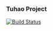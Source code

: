 ### Tuhao Project
[![Build Status](https://travis-ci.org/pengwang01/Tuhao.svg?branch=master)](https://travis-ci.org/pengwang01/Tuhao)